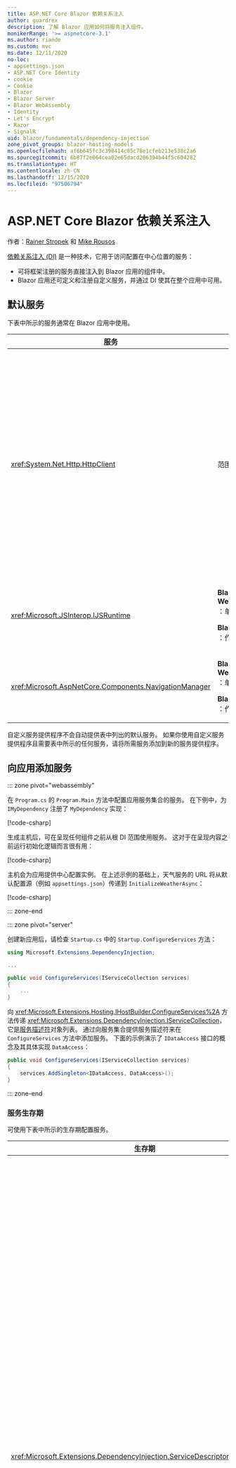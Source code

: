 ```yaml
---
title: ASP.NET Core Blazor 依赖关系注入
author: guardrex
description: 了解 Blazor 应用如何将服务注入组件。
monikerRange: '>= aspnetcore-3.1'
ms.author: riande
ms.custom: mvc
ms.date: 12/11/2020
no-loc:
- appsettings.json
- ASP.NET Core Identity
- cookie
- Cookie
- Blazor
- Blazor Server
- Blazor WebAssembly
- Identity
- Let's Encrypt
- Razor
- SignalR
uid: blazor/fundamentals/dependency-injection
zone_pivot_groups: blazor-hosting-models
ms.openlocfilehash: af6b645fc3c398414c85c78e1cfeb213e538c2a6
ms.sourcegitcommit: 6b87f2e064cea02e65dacd206394b44f5c604282
ms.translationtype: HT
ms.contentlocale: zh-CN
ms.lasthandoff: 12/15/2020
ms.locfileid: "97506794"
---
```

# <a name="aspnet-core-no-locblazor-dependency-injection"></a>ASP.NET Core Blazor 依赖关系注入

作者：[Rainer Stropek](https://www.timecockpit.com) 和 [Mike Rousos](https://github.com/mjrousos)

[依赖关系注入 (DI)](xref:fundamentals/dependency-injection) 是一种技术，它用于访问配置在中心位置的服务：

* 可将框架注册的服务直接注入到 Blazor 应用的组件中。
* Blazor 应用还可定义和注册自定义服务，并通过 DI 使其在整个应用中可用。

## <a name="default-services"></a>默认服务

下表中所示的服务通常在 Blazor 应用中使用。

| 服务 | 生存期 | 描述 |
| ------- | -------- | ----------- |
| <xref:System.Net.Http.HttpClient> | 范围内 | <p>提供用于发送 HTTP 请求以及从 URI 标识的资源接收 HTTP 响应的方法。</p><p>Blazor WebAssembly 应用中 <xref:System.Net.Http.HttpClient> 的实例使用浏览器在后台处理 HTTP 流量。</p><p>默认情况下，Blazor Server 应用不包含配置为服务的 <xref:System.Net.Http.HttpClient>。 向 Blazor Server 应用提供 <xref:System.Net.Http.HttpClient>。</p><p>有关详细信息，请参阅 <xref:blazor/call-web-api>。</p><p><xref:System.Net.Http.HttpClient> 注册为作用域服务，而不是单一实例。 有关详细信息，请参阅[服务生存期](#service-lifetime)部分。</p> |
| <xref:Microsoft.JSInterop.IJSRuntime> | <p>**Blazor WebAssembly** ：单例</p><p>**Blazor Server** ：作用域</p> | 表示在其中调度 JavaScript 调用的 JavaScript 运行时实例。 有关详细信息，请参阅 <xref:blazor/call-javascript-from-dotnet>。 |
| <xref:Microsoft.AspNetCore.Components.NavigationManager> | <p>**Blazor WebAssembly** ：单例</p><p>**Blazor Server** ：作用域</p> | 包含用于处理 URI 和导航状态的帮助程序。 有关详细信息，请参阅 [URI 和导航状态帮助程序](xref:blazor/fundamentals/routing#uri-and-navigation-state-helpers)。 |

自定义服务提供程序不会自动提供表中列出的默认服务。 如果你使用自定义服务提供程序且需要表中所示的任何服务，请将所需服务添加到新的服务提供程序。

## <a name="add-services-to-an-app"></a>向应用添加服务

::: zone pivot="webassembly"

在 `Program.cs` 的 `Program.Main` 方法中配置应用服务集合的服务。 在下例中，为 `IMyDependency` 注册了 `MyDependency` 实现：

[!code-csharp[](dependency-injection/samples_snapshot/Program1.cs?highlight=7)]

生成主机后，可在呈现任何组件之前从根 DI 范围使用服务。 这对于在呈现内容之前运行初始化逻辑而言很有用：

[!code-csharp[](dependency-injection/samples_snapshot/Program2.cs?highlight=7,12-13)]

主机会为应用提供中心配置实例。 在上述示例的基础上，天气服务的 URL 将从默认配置源（例如 `appsettings.json`）传递到 `InitializeWeatherAsync`：

[!code-csharp[](dependency-injection/samples_snapshot/Program3.cs?highlight=13-14)]

::: zone-end

::: zone pivot="server"

创建新应用后，请检查 `Startup.cs` 中的 `Startup.ConfigureServices` 方法：

```csharp
using Microsoft.Extensions.DependencyInjection;

...

public void ConfigureServices(IServiceCollection services)
{
    ...
}
```

向 <xref:Microsoft.Extensions.Hosting.IHostBuilder.ConfigureServices%2A> 方法传递 <xref:Microsoft.Extensions.DependencyInjection.IServiceCollection>，它是[服务描述符](xref:Microsoft.Extensions.DependencyInjection.ServiceDescriptor)对象列表。 通过向服务集合提供服务描述符来在 `ConfigureServices` 方法中添加服务。 下面的示例演示了 `IDataAccess` 接口的概念及其具体实现 `DataAccess`：

```csharp
public void ConfigureServices(IServiceCollection services)
{
    services.AddSingleton<IDataAccess, DataAccess>();
}
```

::: zone-end

### <a name="service-lifetime"></a>服务生存期

可使用下表中所示的生存期配置服务。

| 生存期 | 描述 |
| -------- | ----------- |
| <xref:Microsoft.Extensions.DependencyInjection.ServiceDescriptor.Scoped%2A> | <p>Blazor WebAssembly 应用当前没有 DI 范围的概念。 已注册 `Scoped` 的服务的行为与 `Singleton` 服务类似。</p><p>Blazor Server 托管模型在 HTTP 请求中支持 `Scoped` 生存期，但在客户端上加载的组件中的 SingalR 连接/线路消息中则不支持。 在页面或视图之间或从页面或视图导航到组件时，应用的 Razor 页面或 MVC 部分会正常处理作用域服务并在每个 HTTP 请求上重新创建服务。 在客户端上的组件间导航时，作用域服务不会重建，其中与服务器之间的通信通过用户线路的 SignalR 连接进行，而不是通过 HTTP 请求进行。 在客户端上的以下组件方案中，将重建作用域服务，因为为用户创建了新线路：</p><ul><li>用户关闭了浏览器窗口。 用户打开了一个新窗口，并向后导航到该应用。</li><li>用户在浏览器窗口中关闭应用的最后一个选项卡。 用户打开了一个新的选项卡，并向后导航到该应用。</li><li>用户选择浏览器的重新加载/刷新按钮。</li></ul><p>若要详细了解如何在 Blazor Server 应用中跨作用域服务保留用户状态，请参阅 <xref:blazor/hosting-models?pivots=server>。</p> |
| <xref:Microsoft.Extensions.DependencyInjection.ServiceDescriptor.Singleton%2A> | DI 创建服务的单个实例。 需要 `Singleton` 服务的所有组件都会接收同一服务的实例。 |
| <xref:Microsoft.Extensions.DependencyInjection.ServiceDescriptor.Transient%2A> | 每当组件从服务容器获取 `Transient` 服务的实例时，它都会接收该服务的新实例。 |

DI 系统基于 ASP.NET Core 中的 DI 系统。 有关详细信息，请参阅 <xref:fundamentals/dependency-injection>。

## <a name="request-a-service-in-a-component"></a>在组件中请求服务

将服务添加到服务集合后，使用 [\@inject](xref:mvc/views/razor#inject) Razor 指令将服务注入组件。 [`@inject`](xref:mvc/views/razor#inject) 有两个参数：

* 类型：要注入的服务的类型。
* 属性：接收注入的应用服务的属性的名称。 属性无需手动创建。 编译器会创建属性。

有关详细信息，请参阅 <xref:mvc/views/dependency-injection>。

使用多个 [`@inject`](xref:mvc/views/razor#inject) 语句来注入不同的服务。

下面的示例展示了如何使用 [`@inject`](xref:mvc/views/razor#inject)。 将实现 `Services.IDataAccess` 的服务注入组件的 `DataRepository` 属性中。 请注意代码是如何仅使用 `IDataAccess` 抽象的：

[!code-razor[](dependency-injection/samples_snapshot/CustomerList.razor?highlight=2-3,20)]

在内部，生成的属性 (`DataRepository`) 使用 [`[Inject]`](xref:Microsoft.AspNetCore.Components.InjectAttribute) 特性。 通常，不直接使用此特性。 如果组件需要基类，并且基类也需要注入的属性，请手动添加 [`[Inject]`](xref:Microsoft.AspNetCore.Components.InjectAttribute) 特性：

```csharp
using Microsoft.AspNetCore.Components;

public class ComponentBase : IComponent
{
    [Inject]
    protected IDataAccess DataRepository { get; set; }

    ...
}
```

在派生自基类的组件中，不需要 [`@inject`](xref:mvc/views/razor#inject) 指令。 基类的 <xref:Microsoft.AspNetCore.Components.InjectAttribute> 就已足够：

```razor
@page "/demo"
@inherits ComponentBase

<h1>Demo Component</h1>
```

## <a name="use-di-in-services"></a>在服务中使用 DI

复杂的服务可能需要其他服务。 在下述示例中，`DataAccess` 需要 <xref:System.Net.Http.HttpClient> 默认服务。 [`@inject`](xref:mvc/views/razor#inject)（或 [`[Inject]`](xref:Microsoft.AspNetCore.Components.InjectAttribute) 特性）在服务中不可用。 必须改用构造函数注入。 通过向服务的构造函数添加参数来添加所需服务。 当 DI 创建服务时，它会在构造函数中识别其所需的服务，并相应地提供这些服务。 在下面的示例中，构造函数通过 DI 接收 <xref:System.Net.Http.HttpClient>。 <xref:System.Net.Http.HttpClient> 是默认服务。

```csharp
using System.Net.Http;

public class DataAccess : IDataAccess
{
    public DataAccess(HttpClient http)
    {
        ...
    }
}
```

构造函数注入的先决条件：

* 必须存在一个构造函数，其参数可完全通过 DI 实现。 如果指定默认值，则允许使用 DI 未涵盖的其他参数。
* 适用的构造函数必须是 `public`。
* 必须存在一个适用的构造函数。 如果出现歧义，DI 会引发异常。

## <a name="utility-base-component-classes-to-manage-a-di-scope"></a>用于管理 DI 范围的实用工具基组件类

在 ASP.NET Core 应用中，Scoped 服务的范围通常限定为当前请求。 请求完成后，DI 系统将处置所有 Scoped 或 Transient 服务。 在 Blazor Server 应用中，请求范围会在客户端连接期间一直持续存在，这可能导致暂时性和范围内服务的生存期比预期要长得多。 在 Blazor WebAssembly 应用中，已注册范围内生存期的服务被视为单一实例，因此它们的生存期比典型 ASP.NET Core 应用中的范围内服务要长。

> [!NOTE]
> 若要在应用中检测可释放的暂时性服务，请参阅[检测暂时性可释放对象](#detect-transient-disposables)部分。

限制 Blazor 应用中服务生存期的一种方法是使用 <xref:Microsoft.AspNetCore.Components.OwningComponentBase> 类型。 <xref:Microsoft.AspNetCore.Components.OwningComponentBase> 是派生自 <xref:Microsoft.AspNetCore.Components.ComponentBase> 的一种抽象类型，它会创建与组件生存期相对应的 DI 范围。 通过使用此范围，可使用具有 Scoped 生存期的 DI 服务，并使其生存期与组件的生存期一样长。 销毁组件时，也会处置组件的 Scoped 服务提供程序提供的服务。 这对以下服务很有用：

* 由于 Transient 生存期不适用而应在组件中重复使用的服务。
* 由于 Singleton 生存期不适用而不得跨组件共享的服务。

可使用下面两个版本的 <xref:Microsoft.AspNetCore.Components.OwningComponentBase> 类型：

* <xref:Microsoft.AspNetCore.Components.OwningComponentBase> 是 <xref:Microsoft.AspNetCore.Components.ComponentBase> 类型的抽象、可释放子级，其具有 <xref:System.IServiceProvider> 类型的受保护的 <xref:Microsoft.AspNetCore.Components.OwningComponentBase.ScopedServices> 属性。 此提供程序可用于解析范围限定为组件生存期的服务。

  使用 [`@inject`](xref:mvc/views/razor#inject) 或 [`[Inject]`](xref:Microsoft.AspNetCore.Components.InjectAttribute) 特性注入到组件中的 DI 服务不在组件的范围内创建。 要使用组件的范围，必须使用 <xref:Microsoft.Extensions.DependencyInjection.ServiceProviderServiceExtensions.GetRequiredService%2A> 或 <xref:System.IServiceProvider.GetService%2A> 解析服务。 任何使用 <xref:Microsoft.AspNetCore.Components.OwningComponentBase.ScopedServices> 提供程序进行解析的服务都具有从同一范围提供的依赖关系。

  [!code-razor[](dependency-injection/samples_snapshot/Preferences.razor?highlight=3,20-21)]

* <xref:Microsoft.AspNetCore.Components.OwningComponentBase%601> 派生自 <xref:Microsoft.AspNetCore.Components.OwningComponentBase>，并添加从范围内 DI 提供程序返回 `T` 实例的 <xref:Microsoft.AspNetCore.Components.OwningComponentBase%601.Service%2A> 属性。 当存在一项应用需要从使用组件范围的 DI 容器中获取的主服务时，不必使用 <xref:System.IServiceProvider> 的实例即可通过此类型便捷地访问 Scoped 服务。 <xref:Microsoft.AspNetCore.Components.OwningComponentBase.ScopedServices> 属性可用，因此应用可获取其他类型的服务（如有必要）。

  [!code-razor[](dependency-injection/samples_snapshot/Users.razor?highlight=3,5,8)]

## <a name="use-of-an-entity-framework-core-ef-core-dbcontext-from-di"></a>使用来自 DI 的 Entity Framework Core (EF Core) DbContext

有关详细信息，请参阅 <xref:blazor/blazor-server-ef-core>。

::: moniker range="< aspnetcore-5.0"

## <a name="detect-transient-disposables"></a>检测暂时性可释放对象

下面的示例演示如何在应使用 <xref:Microsoft.AspNetCore.Components.OwningComponentBase> 的应用中检测可释放的暂时性服务。 有关详细信息，请参阅[用于管理 DI 范围的实用工具基组件类](#utility-base-component-classes-to-manage-a-di-scope)部分。

::: zone pivot="webassembly"

`DetectIncorrectUsagesOfTransientDisposables.cs`:

[!code-csharp[](dependency-injection/samples_snapshot/3.x/transient-disposables/DetectIncorrectUsagesOfTransientDisposables-wasm.cs)]

在以下示例中检测到 `TransientDisposable` (`Program.cs`)：

<!-- moniker range=">= aspnetcore-5.0"

[!code-csharp[](dependency-injection/samples_snapshot/5.x/transient-disposables/DetectIncorrectUsagesOfTransientDisposables-wasm-program.cs?highlight=6,9,17,22-25)]

moniker-end 

moniker range="< aspnetcore-5.0" -->

[!code-csharp[](dependency-injection/samples_snapshot/3.x/transient-disposables/DetectIncorrectUsagesOfTransientDisposables-wasm-program.cs?highlight=6,9,17,22-25)]

<!-- moniker-end -->

::: zone-end

::: zone pivot="server"

`DetectIncorrectUsagesOfTransientDisposables.cs`:

[!code-csharp[](dependency-injection/samples_snapshot/3.x/transient-disposables/DetectIncorrectUsagesOfTransientDisposables-server.cs)]

向 `Program.cs` 添加 <xref:Microsoft.Extensions.DependencyInjection?displayProperty=fullName> 的命名空间：

```csharp
using Microsoft.Extensions.DependencyInjection;
```

在 `Program.cs` 的 `Program.CreateHostBuilder` 中：

[!code-csharp[](dependency-injection/samples_snapshot/3.x/transient-disposables/DetectIncorrectUsagesOfTransientDisposables-server-program.cs?highlight=3)]

在以下示例中检测到 `TransientDependency` (`Startup.cs`)：

[!code-csharp[](dependency-injection/samples_snapshot/3.x/transient-disposables/DetectIncorrectUsagesOfTransientDisposables-server-startup.cs?highlight=6-8,11-32)]

::: zone-end

::: moniker-end

## <a name="additional-resources"></a>其他资源

* <xref:fundamentals/dependency-injection>
* [暂时和共享实例的 `IDisposable` 指南](xref:fundamentals/dependency-injection#idisposable-guidance-for-transient-and-shared-instances)
* <xref:mvc/views/dependency-injection>
